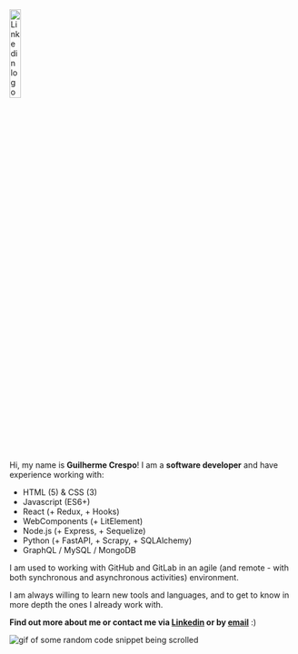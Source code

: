 <a href="https://www.linkedin.com/in/guicrespo/">
  <img src="https://content.linkedin.com/content/dam/me/business/en-us/amp/brand-site/v2/bg/LI-Logo.svg.original.svg" alt="Linkedin logo"
	title="Linkedin Guilherme Crespo" width="20%" height="auto" />
</a>

Hi, my name is **Guilherme Crespo**! I am a **software developer** and have experience working with:

- HTML (5) & CSS (3)
- Javascript (ES6+)
- React (+ Redux, + Hooks)
- WebComponents (+ LitElement)
- Node.js (+ Express, + Sequelize)
- Python (+ FastAPI, + Scrapy, + SQLAlchemy)
- GraphQL / MySQL / MongoDB

I am used to working with GitHub and GitLab in an agile (and remote - with both synchronous and asynchronous activities) environment.

I am always willing to learn new tools and languages, and to get to know in more depth the ones I already work with.

**Find out more about me or contact me via [Linkedin](https://www.linkedin.com/in/guicrespo/ "Linkedin Guilherme Crespo") or by [email](mailto:gui7fc@gmail.com)** :)

![gif of some random code snippet being scrolled](https://media.giphy.com/media/xT9IgzoKnwFNmISR8I/giphy.gif)
